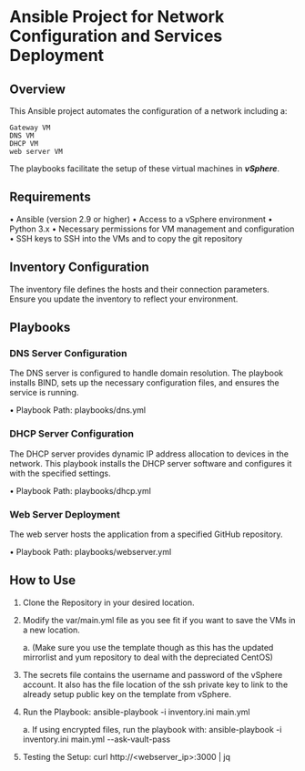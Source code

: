 # **Ansible Project for Network Configuration and Services Deployment**

## Overview
This Ansible project automates the configuration of a network including a:
```
Gateway VM
DNS VM
DHCP VM
web server VM
```
The playbooks facilitate the setup of these virtual machines in ***vSphere***.

## Requirements
•	Ansible (version 2.9 or higher)
•	Access to a vSphere environment
•	Python 3.x
•	Necessary permissions for VM management and configuration
•	SSH keys to SSH into the VMs and to copy the git repository

## Inventory Configuration
The inventory file defines the hosts and their connection parameters. Ensure you update the inventory to reflect your environment.

## Playbooks

### DNS Server Configuration
The DNS server is configured to handle domain resolution. The playbook installs BIND, sets up the necessary configuration files, and ensures the service is running.

•	Playbook Path: playbooks/dns.yml

### DHCP Server Configuration
The DHCP server provides dynamic IP address allocation to devices in the network. This playbook installs the DHCP server software and configures it with the specified settings.

•	Playbook Path: playbooks/dhcp.yml

### Web Server Deployment
The web server hosts the application from a specified GitHub repository.

•	Playbook Path: playbooks/webserver.yml

## How to Use
1.  Clone the Repository in your desired location. 

2.  Modify the var/main.yml file as you see fit if you want to save the VMs in a new location.

    a.  (Make sure you use the template though as this has the updated mirrorlist and yum repository to deal with the depreciated CentOS)

3. The secrets file contains the username and password of the vSphere account. It also has the file location of the ssh private key to link to the already setup public key on the template from vSphere. 

4. Run the Playbook: ansible-playbook -i inventory.ini main.yml

    a. If using encrypted files, run the playbook with: ansible-playbook -i inventory.ini main.yml --ask-vault-pass

5. Testing the Setup: curl http://<webserver_ip>:3000 | jq
